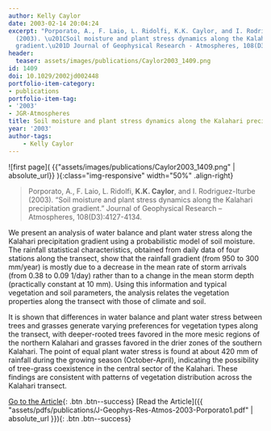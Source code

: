 ```yaml
---
author: Kelly Caylor
date: 2003-02-14 20:04:24
excerpt: "Porporato, A., F. Laio, L. Ridolfi, K.K. Caylor, and I. Rodriguez-Iturbe
  (2003). \u201CSoil moisture and plant stress dynamics along the Kalahari precipitation
  gradient.\u201D Journal of Geophysical Research - Atmospheres, 108(D3):4127-4134."
header:
  teaser: assets/images/publications/Caylor2003_1409.png
id: 1409
doi: 10.1029/2002jd002448
portfolio-item-category:
- publications
portfolio-item-tag:
- '2003'
- JGR-Atmospheres
title: Soil moisture and plant stress dynamics along the Kalahari precipitation gradient
year: '2003'
author-tags:
    - Kelly Caylor
---
```


![first page]( {{"assets/images/publications/Caylor2003_1409.png" | absolute_url}} ){:class="img-responsive" width="50%" .align-right}

> Porporato, A., F. Laio, L. Ridolfi, **K.K. Caylor**, and I. Rodriguez-Iturbe (2003). “Soil moisture and plant stress dynamics along the Kalahari precipitation gradient.” Journal of Geophysical Research – Atmospheres, 108(D3):4127-4134.


We present an analysis of water balance and plant water stress along the Kalahari precipitation gradient using a probabilistic model of soil moisture. The rainfall statistical characteristics, obtained from daily data of four stations along the transect, show that the rainfall gradient (from 950 to 300 mm/year) is mostly due to a decrease in the mean rate of storm arrivals (from 0.38 to 0.09 1/day) rather than to a change in the mean storm depth (practically constant at 10 mm). Using this information and typical vegetation and soil parameters, the analysis relates the vegetation properties along the transect with those of climate and soil. 

It is shown that differences in water balance and plant water stress between trees and grasses generate varying preferences for vegetation types along the transect, with deeper-rooted trees favored in the more mesic regions of the northern Kalahari and grasses favored in the drier zones of the southern Kalahari. The point of equal plant water stress is found at about 420 mm of rainfall during the growing season (October-April), indicating the possibility of tree-grass coexistence in the central sector of the Kalahari. These findings are consistent with patterns of vegetation distribution across the Kalahari transect.


[Go to the Article](http://dx.doi.org/10.1029/2002JD002448){: .btn .btn--success}
[Read the Article]({{ "assets/pdfs/publications/J-Geophys-Res-Atmos-2003-Porporato1.pdf" | absolute_url }}){: .btn .btn--success}